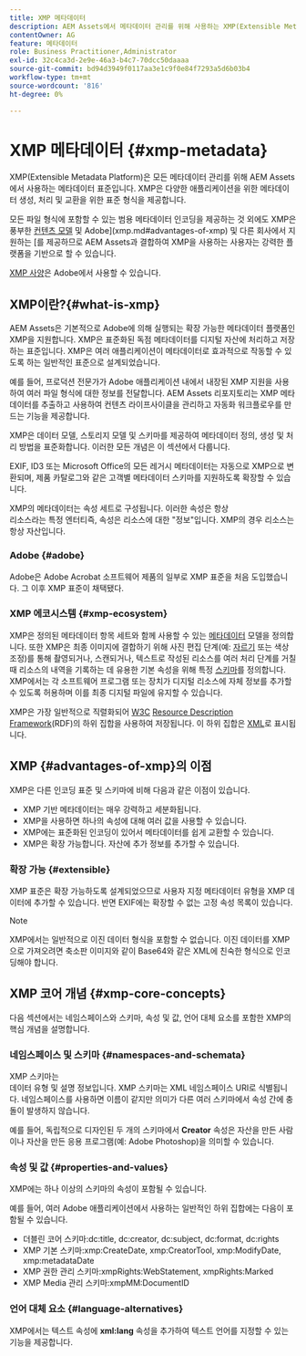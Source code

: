 ```yaml
---
title: XMP 메타데이터
description: AEM Assets에서 메타데이터 관리를 위해 사용하는 XMP(Extensible Metadata Platform) 메타데이터 표준에 대해 알아봅니다. XMP은 다양한 애플리케이션을 위한 메타데이터 생성, 처리 및 교환을 위한 표준 형식을 제공합니다.
contentOwner: AG
feature: 메타데이터
role: Business Practitioner,Administrator
exl-id: 32c4ca3d-2e9e-46a3-b4c7-70dcc50daaaa
source-git-commit: bd94d3949f0117aa3e1c9f0e84f7293a5d6b03b4
workflow-type: tm+mt
source-wordcount: '816'
ht-degree: 0%

---
```


# XMP 메타데이터 {#xmp-metadata}

XMP(Extensible Metadata Platform)은 모든 메타데이터 관리를 위해 AEM Assets에서 사용하는 메타데이터 표준입니다. XMP은 다양한 애플리케이션을 위한 메타데이터 생성, 처리 및 교환을 위한 표준 형식을 제공합니다.

모든 파일 형식에 포함할 수 있는 범용 메타데이터 인코딩을 제공하는 것 외에도 XMP은 풍부한 [컨텐츠 모델](xmp.md#xmp-core-concepts) 및 Adobe](xmp.md#advantages-of-xmp) 및 다른 회사에서 지원하는 [를 제공하므로 AEM Assets과 결합하여 XMP을 사용하는 사용자는 강력한 플랫폼을 기반으로 할 수 있습니다.

[XMP 사양](https://www.adobe.com/devnet/xmp.html)은 Adobe에서 사용할 수 있습니다.

## XMP이란?{#what-is-xmp}

AEM Assets은 기본적으로 Adobe에 의해 실행되는 확장 가능한 메타데이터 플랫폼인 XMP을 지원합니다. XMP은 표준화된 독점 메타데이터를 디지털 자산에 처리하고 저장하는 표준입니다. XMP은 여러 애플리케이션이 메타데이터로 효과적으로 작동할 수 있도록 하는 일반적인 표준으로 설계되었습니다.

예를 들어, 프로덕션 전문가가 Adobe 애플리케이션 내에서 내장된 XMP 지원을 사용하여 여러 파일 형식에 대한 정보를 전달합니다. AEM Assets 리포지토리는 XMP 메타데이터를 추출하고 사용하여 컨텐츠 라이프사이클을 관리하고 자동화 워크플로우를 만드는 기능을 제공합니다.

XMP은 데이터 모델, 스토리지 모델 및 스키마를 제공하여 메타데이터 정의, 생성 및 처리 방법을 표준화합니다. 이러한 모든 개념은 이 섹션에서 다룹니다.

EXIF, ID3 또는 Microsoft Office의 모든 레거시 메타데이터는 자동으로 XMP으로 변환되며, 제품 카탈로그와 같은 고객별 메타데이터 스키마를 지원하도록 확장할 수 있습니다.

XMP의 메타데이터는 속성 세트로 구성됩니다. 이러한 속성은 항상\
리소스라는 특정 엔터티즉, 속성은 리소스에 대한 &quot;정보&quot;입니다. XMP의 경우 리소스는 항상 자산입니다.

### Adobe {#adobe}

Adobe은 Adobe Acrobat 소프트웨어 제품의 일부로 XMP 표준을 처음 도입했습니다. 그 이후 XMP 표준이 채택됐다.

### XMP 에코시스템 {#xmp-ecosystem}

XMP은 정의된 메타데이터 항목 세트와 함께 사용할 수 있는 [메타데이터](https://en.wikipedia.org/wiki/Metadata) 모델을 정의합니다. 또한 XMP은 최종 이미지에 결합하기 위해 사진 편집 단계(예: [자르기](https://en.wikipedia.org/wiki/Cropping_%28image%29) 또는 색상 조정)를 통해 촬영되거나, 스캔되거나, 텍스트로 작성된 리소스를 여러 처리 단계를 거칠 때 리소스의 내역을 기록하는 데 유용한 기본 속성을 위해 특정 [스키마](https://en.wikipedia.org/wiki/XML_schema)를 정의합니다. [](https://en.wikipedia.org/wiki/Image_scanner) XMP에서는 각 소프트웨어 프로그램 또는 장치가 디지털 리소스에 자체 정보를 추가할 수 있도록 허용하며 이를 최종 디지털 파일에 유지할 수 있습니다.

XMP은 가장 일반적으로 직렬화되어 [W3C](https://en.wikipedia.org/wiki/World_Wide_Web_Consortium) [Resource Description Framework](https://en.wikipedia.org/wiki/Resource_Description_Framework)(RDF)의 하위 집합을 사용하여 저장됩니다. 이 하위 집합은 [XML](https://en.wikipedia.org/wiki/XML)로 표시됩니다.

## XMP {#advantages-of-xmp}의 이점

XMP은 다른 인코딩 표준 및 스키마에 비해 다음과 같은 이점이 있습니다.

* XMP 기반 메타데이터는 매우 강력하고 세분화됩니다.
* XMP을 사용하면 하나의 속성에 대해 여러 값을 사용할 수 있습니다.
* XMP에는 표준화된 인코딩이 있어서 메타데이터를 쉽게 교환할 수 있습니다.
* XMP은 확장 가능합니다. 자산에 추가 정보를 추가할 수 있습니다.

### 확장 가능 {#extensible}

XMP 표준은 확장 가능하도록 설계되었으므로 사용자 지정 메타데이터 유형을 XMP 데이터에 추가할 수 있습니다. 반면 EXIF에는 확장할 수 없는 고정 속성 목록이 있습니다.

>[!NOTE]
>
>XMP에서는 일반적으로 이진 데이터 형식을 포함할 수 없습니다. 이진 데이터를 XMP으로 가져오려면 축소판 이미지와 같이 Base64와 같은 XML에 친숙한 형식으로 인코딩해야 합니다.

## XMP 코어 개념 {#xmp-core-concepts}

다음 섹션에서는 네임스페이스와 스키마, 속성 및 값, 언어 대체 요소를 포함한 XMP의 핵심 개념을 설명합니다.

### 네임스페이스 및 스키마 {#namespaces-and-schemata}

XMP 스키마는\
데이터 유형 및 설명 정보입니다. XMP 스키마는 XML 네임스페이스 URI로 식별됩니다. 네임스페이스를 사용하면 이름이 같지만 의미가 다른 여러 스키마에서 속성 간에 충돌이 발생하지 않습니다.

예를 들어, 독립적으로 디자인된 두 개의 스키마에서 **Creator** 속성은 자산을 만든 사람이나 자산을 만든 응용 프로그램(예: Adobe Photoshop)을 의미할 수 있습니다.

### 속성 및 값 {#properties-and-values}

XMP에는 하나 이상의 스키마의 속성이 포함될 수 있습니다.

예를 들어, 여러 Adobe 애플리케이션에서 사용하는 일반적인 하위 집합에는 다음이 포함될 수 있습니다.

* 더블린 코어 스키마:dc:title, dc:creator, dc:subject, dc:format, dc:rights
* XMP 기본 스키마:xmp:CreateDate, xmp:CreatorTool, xmp:ModifyDate, xmp:metadataDate
* XMP 권한 관리 스키마:xmpRights:WebStatement, xmpRights:Marked
* XMP Media 관리 스키마:xmpMM:DocumentID

### 언어 대체 요소 {#language-alternatives}

XMP에서는 텍스트 속성에 **xml:lang** 속성을 추가하여 텍스트 언어를 지정할 수 있는 기능을 제공합니다.
